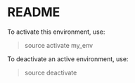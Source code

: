 # README

 To activate this environment, use:
> source activate my_env

To deactivate an active environment, use:
> source deactivate

